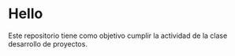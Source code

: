 # Hello
Este repositorio tiene como objetivo cumplir la actividad de la clase desarrollo de proyectos. 
